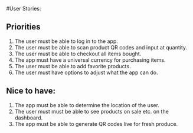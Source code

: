 #User Stories:

## Priorities
1. The user must be able to log in to the app.
2. The user must be able to scan product QR codes and input at quantity.
3. The user must be able to checkout all items bought.
4. The app must have a universal currency for purchasing items.
5. The user must be able to add favorite products.
6. The user must have options to adjust what the app can do.

## Nice to have:
1. The app must be able to determine the location of the user.
2. The user must must be able to see products on sale etc. on the dashboard.
3. The app must be able to generate QR codes live for fresh produce.

